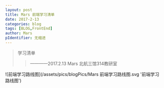 ```yaml
---
layout: post
title: Mars 前端学习清单
date: 2017-2-13
categories: blog
tags: [BLOG,FrontEnd]
author: Mars
pIdentifier: 无缩进
---
```

>学习清单
>>————2017.2.13 Mars 北航三馆314教研室

![前端学习路线图](/assets/pics/blogPics/Mars 前端学习路线图.svg '前端学习路线图')
